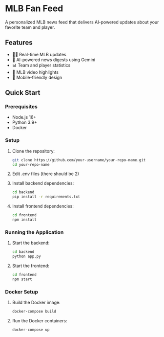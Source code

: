 # MLB Fan Feed

A personalized MLB news feed that delivers AI-powered updates about your favorite team and player.

## Features

- 🏃‍♂️ Real-time MLB updates
- 🤖 AI-powered news digests using Gemini
- 📊 Team and player statistics
- 🎥 MLB video highlights
- 📱 Mobile-friendly design

## Quick Start

### Prerequisites

- Node.js 16+
- Python 3.9+
- Docker

### Setup

1. Clone the repository:
   ```bash
   git clone https://github.com/your-username/your-repo-name.git
   cd your-repo-name
   ```
2. Edit .env files (there should be 2) 
   
3. Install backend dependencies:
   ```bash
   cd backend
   pip install -r requirements.txt
   ```

4. Install frontend dependencies:
   ```bash
   cd frontend
   npm install
   ```

### Running the Application

1. Start the backend:
   ```bash
   cd backend
   python app.py
   ```

2. Start the frontend:
   ```bash
   cd frontend
   npm start
   ```

### Docker Setup

1. Build the Docker image:
   ```bash
   docker-compose build
   ```

2. Run the Docker containers:
   ```bash
   docker-compose up
   ```
